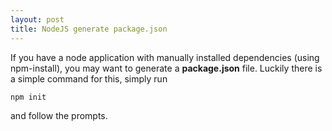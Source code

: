 ```yaml
---
layout: post
title: NodeJS generate package.json
---
```


If you have a node application with
manually installed dependencies (using npm-install), you may want to
generate a **package.json** file. Luckily there is a simple
command for this, simply run











    npm init

 and follow the prompts.
 









